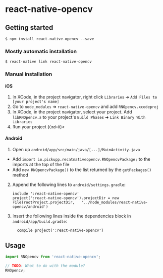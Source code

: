 
# react-native-opencv

## Getting started

`$ npm install react-native-opencv --save`

### Mostly automatic installation

`$ react-native link react-native-opencv`

### Manual installation


#### iOS

1. In XCode, in the project navigator, right click `Libraries` ➜ `Add Files to [your project's name]`
2. Go to `node_modules` ➜ `react-native-opencv` and add `RNOpencv.xcodeproj`
3. In XCode, in the project navigator, select your project. Add `libRNOpencv.a` to your project's `Build Phases` ➜ `Link Binary With Libraries`
4. Run your project (`Cmd+R`)<

#### Android

1. Open up `android/app/src/main/java/[...]/MainActivity.java`
  - Add `import io.pickupp.recatnativeopencv.RNOpencvPackage;` to the imports at the top of the file
  - Add `new RNOpencvPackage()` to the list returned by the `getPackages()` method
2. Append the following lines to `android/settings.gradle`:
  	```
  	include ':react-native-opencv'
  	project(':react-native-opencv').projectDir = new File(rootProject.projectDir, 	'../node_modules/react-native-opencv/android')
  	```
3. Insert the following lines inside the dependencies block in `android/app/build.gradle`:
  	```
      compile project(':react-native-opencv')
  	```


## Usage
```javascript
import RNOpencv from 'react-native-opencv';

// TODO: What to do with the module?
RNOpencv;
```
  